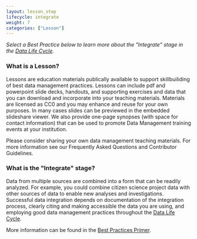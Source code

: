 ```yaml
---
layout: lesson_step
lifecycle: integrate
weight: 7
categories: ["Lesson"]
---
```


*Select a Best Practice below to learn more about the "Integrate" stage in the <a href="https://www.dataone.org/data-life-cycle" target="_blank">Data Life Cycle</a>.*

### What is a Lesson?

Lessons are education materials publically available to support skillbuiliding of best data management practices. Lessons can include pdf and powerpoint slide decks, handouts, and supporting exercises and data that you can download and incorporate into your teaching materials. Materials are licensed as CC0 and you may enhance and reuse for your own purposes. In many cases slides can be previewed in the embedded slideshare viewer. We also provide one-page synopses (with space for contact information) that can be used to promote Data Management training events at your institution.

Please consider sharing your own data management teaching materials. For more information see our Frequently Asked Questions and Contributor Guidelines.

### What is the "Integrate" stage?

Data from multiple sources are combined into a form that can be readily analyzed. For example, you could combine citizen science project data with other sources of data to enable new analyses and investigations. Successful data integration depends on documentation of the integration process, clearly citing and making accessible the data you are using, and employing good data management practices throughout the <a href="https://www.dataone.org/data-life-cycle" target="_blank">Data Life Cycle</a>.

More information can be found in the <a href="https://www.dataone.org/sites/all/documents/DataONE_BP_Primer_020212.pdf" target="_blank">Best Practices Primer</a>.
